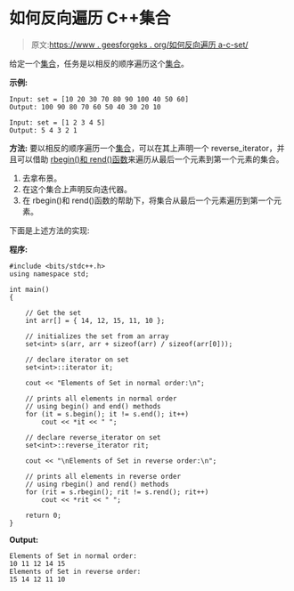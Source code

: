 # 如何反向遍历 C++集合

> 原文:[https://www . geesforgeks . org/如何反向遍历 a-c-set/](https://www.geeksforgeeks.org/how-to-traverse-a-c-set-in-reverse-direction/)

给定一个[集合](https://www.geeksforgeeks.org/set-in-cpp-stl/)，任务是以相反的顺序遍历这个[集合](https://www.geeksforgeeks.org/set-in-cpp-stl/)。

**示例:**

```
Input: set = [10 20 30 70 80 90 100 40 50 60]
Output: 100 90 80 70 60 50 40 30 20 10 

Input: set = [1 2 3 4 5]
Output: 5 4 3 2 1

```

**方法:**
要以相反的顺序遍历一个[集合](https://www.geeksforgeeks.org/set-in-cpp-stl/)，可以在其上声明一个 reverse_iterator，并且可以借助 [rbegin()和 rend()函数](https://www.geeksforgeeks.org/setrbegin-and-setrend-in-c-stl/)来遍历从最后一个元素到第一个元素的集合。

1.  去拿布景。
2.  在这个集合上声明反向迭代器。
3.  在 rbegin()和 rend()函数的帮助下，将集合从最后一个元素遍历到第一个元素。

下面是上述方法的实现:

**程序:**

```
#include <bits/stdc++.h>
using namespace std;

int main()
{

    // Get the set
    int arr[] = { 14, 12, 15, 11, 10 };

    // initializes the set from an array
    set<int> s(arr, arr + sizeof(arr) / sizeof(arr[0]));

    // declare iterator on set
    set<int>::iterator it;

    cout << "Elements of Set in normal order:\n";

    // prints all elements in normal order
    // using begin() and end() methods
    for (it = s.begin(); it != s.end(); it++)
        cout << *it << " ";

    // declare reverse_iterator on set
    set<int>::reverse_iterator rit;

    cout << "\nElements of Set in reverse order:\n";

    // prints all elements in reverse order
    // using rbegin() and rend() methods
    for (rit = s.rbegin(); rit != s.rend(); rit++)
        cout << *rit << " ";

    return 0;
}
```

**Output:**

```
Elements of Set in normal order:
10 11 12 14 15 
Elements of Set in reverse order:
15 14 12 11 10

```